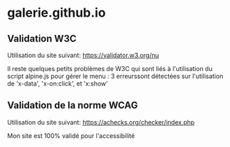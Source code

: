 # galerie.github.io

Validation W3C
--------------
Utilisation du site suivant:
https://validator.w3.org/nu

Il reste quelques petits problèmes de W3C qui sont liés à l'utilisation du script alpine.js pour gérer le menu : 3 erreurssont détectées sur l'utilisation de 'x-data', 'x-on:click', et 'x:show'

Validation de la norme WCAG
----------------------------
Utilisation du site suivant:
https://achecks.org/checker/index.php

Mon site est 100% validé pour l'accessibilité
